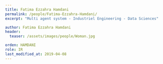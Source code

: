 ```yaml
---
title: Fatima Ezzahra Hamdani
permalink: /people/Fatima-Ezzahra-Hamdani/
excerpt: "Multi agent system - Industriel Engineering - Data Sciences"

author: Fatima Ezzahra Hamdani
header:
  teaser: /assets/images/people/Woman.jpg

orden: HAMDANI
role: IR
last_modified_at: 2019-04-08
---
```



